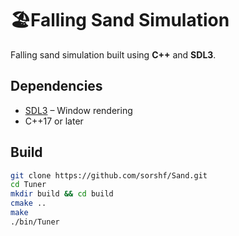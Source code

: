# 🏖️Falling Sand Simulation

Falling sand simulation built using **C++** and **SDL3**.

## Dependencies

- [SDL3](https://www.libsdl.org) – Window rendering
- C++17 or later

## Build

```bash
git clone https://github.com/sorshf/Sand.git
cd Tuner
mkdir build && cd build
cmake ..
make
./bin/Tuner
```